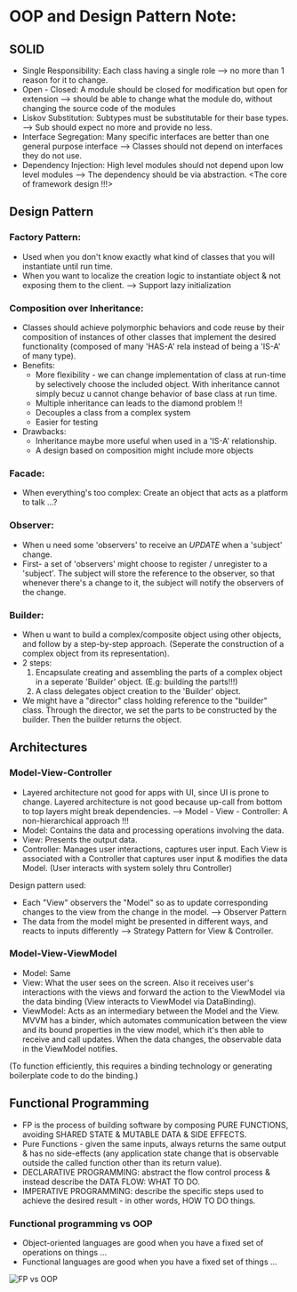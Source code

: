 # OOP and Design Pattern Note:

## SOLID
- Single Responsibility: Each class having a single role --> no more than 1 reason for it to change.
- Open - Closed: A module should be closed for modification but open for extension --> should be able to change what the module do, without changing the source code of the modules
- Liskov Substitution: Subtypes must be substitutable for their base types. --> Sub should expect no more and provide no less.
- Interface Segregation: Many specific interfaces are better than one general purpose interface --> Classes should not depend on interfaces they do not use.
- Dependency Injection: High level modules should not depend upon low level modules --> The dependency should be via abstraction.
<The core of framework design !!!>

## Design Pattern
### Factory Pattern:
- Used when you don't know exactly what kind of classes that you will instantiate until run time.
- When you want to localize the creation logic to instantiate object & not exposing them to the client.
--> Support lazy initialization
### Composition over Inheritance:
- Classes should achieve polymorphic behaviors and code reuse by their composition of instances of other classes that implement the desired functionality (composed of many 'HAS-A' rela instead of being a 'IS-A' of many type).
- Benefits: 
  + More flexibility - we can change implementation of class at run-time by selectively choose the included object. With inheritance cannot simply becuz u cannot change behavior of base class at run time.
  + Multiple inheritance can leads to the diamond problem !!
  + Decouples a class from a complex system
  + Easier for testing
- Drawbacks:
  + Inheritance maybe more useful when used in a 'IS-A' relationship. 
  + A design based on composition might include more objects
### Facade:
- When everything's too complex: Create an object that acts as a platform to talk ...?
### Observer:
- When u need some 'observers' to receive an *UPDATE* when a 'subject' change.
- First- a set of 'observers' might choose to register / unregister to a 'subject'. The subject will store the reference to the observer, so that whenever there's a change to it, the subject will notify the observers of the change.
### Builder:
- When u want to build a complex/composite object using other objects, and follow by a step-by-step approach. 
(Seperate the construction of a complex object from its representation).
- 2 steps:
  1. Encapsulate creating and assembling the parts of a complex object in a seperate 'Builder' object. (E.g: building the parts!!!)
  2. A class delegates object creation to the 'Builder' object.
- We might have a "director" class holding reference to the "builder" class. Through the director, we set the parts to be constructed by the builder. Then the builder returns the object.  

## Architectures
### Model-View-Controller
- Layered architecture not good for apps with UI, since UI is prone to change. Layered architecture is not good because up-call from bottom to top layers might break dependencies.
--> Model - View - Controller: A non-hierarchical approach !!!
- Model: Contains the data and processing operations involving the data.
- View: Presents the output data.
- Controller: Manages user interactions, captures user input. Each View is associated with a Controller that captures user input & modifies the data Model. (User interacts with system solely thru Controller)

Design pattern used:
- Each "View" observers the "Model" so as to update corresponding changes to the view from the change in the model. --> Observer Pattern
- The data from the model might be presented in different ways, and reacts to inputs differently --> Strategy Pattern for View & Controller.
### Model-View-ViewModel 
- Model: Same
- View: What the user sees on the screen. Also it receives user's interactions with the views and forward the action to the ViewModel via the data binding (View interacts to ViewModel via DataBinding).
- ViewModel: Acts as an intermediary between the Model and the View. MVVM has a binder, which automates communication between the view and its bound properties in the view model, which it's then able to receive and call updates. When the data changes, the observable data in the ViewModel notifies.

(To function efficiently, this requires a binding technology or generating boilerplate code to do the binding.)

## Functional Programming
- FP is the process of building software by composing PURE FUNCTIONS, avoiding SHARED STATE & MUTABLE DATA & SIDE EFFECTS. 
- Pure Functions - given the same inputs, always returns the same output & has no side-effects (any application state change that is observable outside the called function other than its return value).
- DECLARATIVE PROGRAMMING: abstract the flow control process & instead describe the DATA FLOW: WHAT TO DO.
- IMPERATIVE PROGRAMMING: describe the specific steps used to achieve the desired result - in other words, HOW TO DO things.

### Functional programming vs OOP
- Object-oriented languages are good when you have a fixed set of operations on things ... 
- Functional languages are good when you have a fixed set of things ... 

![FP vs OOP](https://miro.medium.com/max/875/1*9OCTlnrfdIvV6dsBv-ECow.jpeg)


